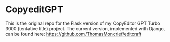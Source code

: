 # CopyeditGPT
This is the original repo for the Flask version of my CopyEditor GPT Turbo 3000 (tentative title) project. The current version, implemented with Django, can be found here: https://github.com/ThomasMoncrief/editcraft
